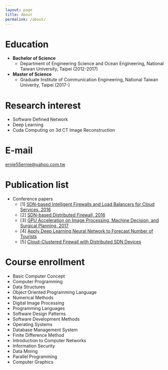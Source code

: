 ```yaml
---
layout: page
title: About
permalink: /about/
---
```



# Education
* **Bachelor of Science**
  * Department of Engineering Science and Ocean Engineering, National Taiwan University, Taipei (2012-2017)
* **Master of Science**
  * Graduate Institute of Communication Engineering, National Taiwan Univerity, Taipei (2017-)

# Research interest
* Software Defined Network
* Deep Learning
* Cuda Computing on 3d CT Image Reconstruction

# E-mail
[ernie55ernie@yahoo.com.tw](ernie55ernie@yahoo.com.tw)

# Publication list

* Conference papers
  * [1] [SDN-based Intelligent Firewalls and Load Balancers for Cloud Services, 2016](http://www.airitilibrary.com/Publication/alDetailedMesh?docid=P20161124001-201611-201611240026-201611240026-155-159-028)
  * [2] [SDN-based Distributed Firewall, 2016](https://ci.nii.ac.jp/naid/40021031380/)
  * [3] [GPU Acceleration on Image Processing, Machine Decision, and Surgical Planning, 2017](http://on-demand.gputechconf.com/gtc/2017/presentation/s7238-yuwei-chang-gpu-acceleration-of-airway-reconstruction.pdf)
  * [4] [Apply Deep Learning Neural Network to Forecast Number of Tourists](https://ieeexplore.ieee.org/abstract/document/7929687)
  * [5] [Cloud-Clustered Firewall with Distributed SDN Devices](https://ieeexplore.ieee.org/abstract/document/8377305)

# Course enrollment
* Basic Computer Concept
* Computer Programming
* Data Structures
* Object Oriented Programming Language
* Numerical Methods
* Digital Image Processing
* Programming Languages
* Software Design Patterns
* Software Development Methods
* Operating Systems
* Database Management System
* Finite Difference Method
* Introduction to Computer Networks
* Information Security
* Data Mining
* Parallel Programming
* Computer Graphics